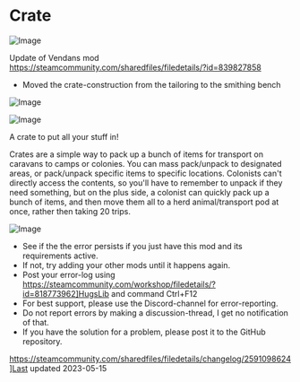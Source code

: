 # Crate

![Image](https://i.imgur.com/buuPQel.png)

Update of Vendans mod
https://steamcommunity.com/sharedfiles/filedetails/?id=839827858

- Moved the crate-construction from the tailoring to the smithing bench

![Image](https://i.imgur.com/pufA0kM.png)

	
![Image](https://i.imgur.com/Z4GOv8H.png)

A crate to put all your stuff in!

Crates are a simple way to pack up a bunch of items for transport on caravans to camps or colonies.  You can mass pack/unpack to designated areas, or pack/unpack specific items to specific locations.  Colonists can't directly access the contents, so you'll have to remember to unpack if they need something, but on the plus side, a colonist can quickly pack up a bunch of items, and then move them all to a herd animal/transport pod at once, rather then taking 20 trips.

![Image](https://i.imgur.com/PwoNOj4.png)



-  See if the the error persists if you just have this mod and its requirements active.
-  If not, try adding your other mods until it happens again.
-  Post your error-log using https://steamcommunity.com/workshop/filedetails/?id=818773962]HugsLib and command Ctrl+F12
-  For best support, please use the Discord-channel for error-reporting.
-  Do not report errors by making a discussion-thread, I get no notification of that.
-  If you have the solution for a problem, please post it to the GitHub repository.




https://steamcommunity.com/sharedfiles/filedetails/changelog/2591098624]Last updated 2023-05-15
